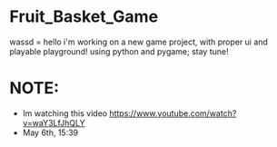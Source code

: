 # Fruit_Basket_Game
wassd = hello
i'm working on a new game project, with proper ui and playable playground!
using python and pygame;
stay tune!

# NOTE: 
- Im watching this video https://www.youtube.com/watch?v=waY3LfJhQLY
- May 6th, 15:39
